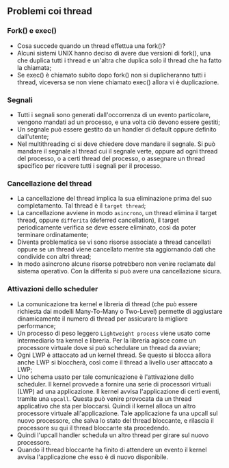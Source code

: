 ## Problemi coi thread

### Fork() e exec()
- Cosa succede quando un thread effettua una fork()?
- Alcuni sistemi UNIX hanno deciso di avere due versioni di fork(), una che duplica tutti i thread e un'altra che duplica solo il thread che ha fatto la chiamata;
- Se exec() è chiamato subito dopo fork() non si duplicheranno tutti i thread, viceversa se non viene chiamato exec() allora vi è  duplicazione.

### Segnali
- Tutti i segnali sono generati dall'occorrenza di un evento particolare, vengono mandati ad un processo, e una volta ciò devono essere gestiti;
- Un segnale può essere gestito da un handler di default oppure definito dall'utente;
- Nel multithreading ci si deve chiedere dove mandare il segnale. Si può mandare il segnale al thread cui il segnale verte, oppure ad ogni thread del processo, o a certi thread del processo, o assegnare un thread specifico per ricevere tutti i segnali per il processo.

### Cancellazione del thread
- La cancellazione del thread implica la sua eliminazione prima del suo completamento. Tal thread è il `target thread`;
- La cancellazione avviene in modo `asincrono`, un thread elimina il target thread, oppure `differita` (deferred cancellation), il target periodicamente verifica se deve essere eliminato, così da poter terminare ordinatamente;
- Diventa problematica se vi sono risorse associate a thread cancellati oppure se un thread viene cancellato mentre sta aggiornando dati che condivide con altri thread;
- In modo asincrono alcune risorse potrebbero non venire reclamate dal sistema operativo. Con la differita si può avere una cancellazione sicura.

### Attivazioni dello scheduler
- La comunicazione tra kernel e libreria di thread (che può essere richiesta dai modelli Many-To-Many o Two-Level) permette di aggiustare dinamicamente il numero di thread per assicurare la migliore performance;
- Un processo di peso leggero `Lightweight process` viene usato come intermediario tra kernel e libreria. Per la libreria agisce come un processore virtuale dove si può schedulare un thread da avviare;
- Ogni LWP è attaccato ad un kernel thread. Se questo si blocca allora anche LWP si bloccherà, così come il thread a livello user attaccato a LWP;
- Uno schema usato per tale comunicazione è l'attivazione dello scheduler. Il kernel provvede a fornire una serie di processori virtuali (LWP) ad una applicazione. Il kernel avvisa l'applicazione di certi eventi, tramite una `upcall`. Questa può venire provocata da un thread applicativo che sta per bloccarsi. Quindi il kernel alloca un altro processore virtuale all'applicazione. Tale applicazione fa una upcall sul nuovo processore, che salva lo stato del thread bloccante, e rilascia il processore su qui il thread bloccante sta procedendo.
- Quindi l'upcall handler schedula un altro thread per girare sul nuovo processore.   
- Quando il thread bloccante ha finito di attendere un evento il kernel avvisa l'applicazione che esso è di nuovo disponibile.